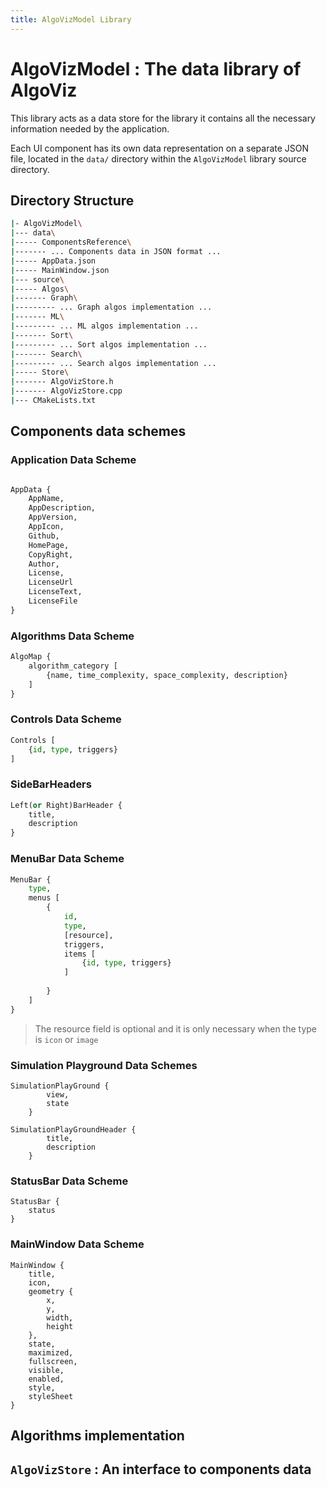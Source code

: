 ```yaml
---
title: AlgoVizModel Library
---
```


# AlgoVizModel : The data library of AlgoViz

This library acts as a data store for the library it contains all the necessary information needed by the application.

Each UI component has its own data representation on a separate JSON file, located in the `data/` directory within the `AlgoVizModel` library source directory.

## Directory Structure

```bash
|- AlgoVizModel\
|--- data\
|----- ComponentsReference\
|------- ... Components data in JSON format ...
|----- AppData.json
|----- MainWindow.json
|--- source\
|----- Algos\
|------- Graph\
|--------- ... Graph algos implementation ...
|------- ML\
|--------- ... ML algos implementation ...
|------- Sort\
|--------- ... Sort algos implementation ...
|------- Search\
|--------- ... Search algos implementation ...
|----- Store\
|------- AlgoVizStore.h
|------- AlgoVizStore.cpp
|--- CMakeLists.txt
```

## Components data schemes

### Application Data Scheme

```python

AppData {
    AppName,
    AppDescription,
    AppVersion,
    AppIcon,
    Github,
    HomePage,
    CopyRight,
    Author,
    License,
    LicenseUrl
    LicenseText,
    LicenseFile
}
```

### Algorithms Data Scheme

```python
AlgoMap {
    algorithm_category [
        {name, time_complexity, space_complexity, description}
    ]
}
```

### Controls Data Scheme

```python
Controls [
    {id, type, triggers}
]
```

### SideBarHeaders

```python
Left(or Right)BarHeader {
    title,
    description
}
```

### MenuBar Data Scheme

```python
MenuBar {
    type,
    menus [
        {
            id,
            type,
            [resource],
            triggers,
            items [
                {id, type, triggers}
            ]
            
        }
    ]
}
```

> The resource field is optional and it is only necessary when the type is `icon` or `image`

### Simulation Playground Data Schemes

```
SimulationPlayGround {
        view,
        state
    }
```

```
SimulationPlayGroundHeader {
        title,
        description
    }
```

### StatusBar Data Scheme

```
StatusBar {
    status
}
```

### MainWindow Data Scheme

```
MainWindow {
    title,
    icon,
    geometry {
        x,
        y,
        width,
        height
    },
    state,
    maximized,
    fullscreen,
    visible,
    enabled,
    style,
    styleSheet
}
```

## Algorithms implementation

## `AlgoVizStore` : An interface to components data


